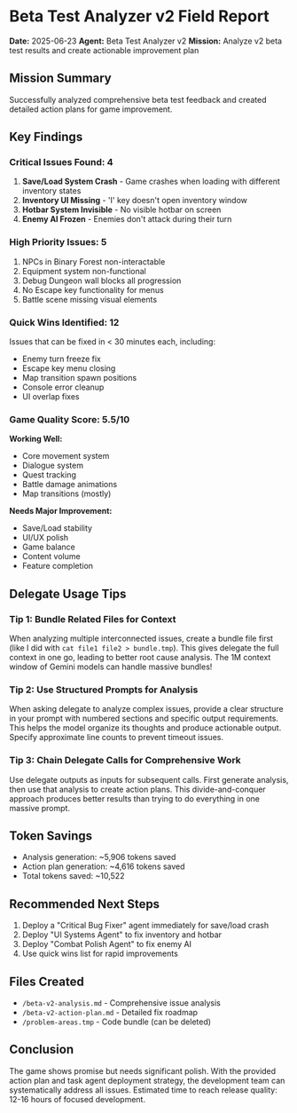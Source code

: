 # Beta Test Analyzer v2 Field Report
**Date:** 2025-06-23
**Agent:** Beta Test Analyzer v2
**Mission:** Analyze v2 beta test results and create actionable improvement plan

## Mission Summary
Successfully analyzed comprehensive beta test feedback and created detailed action plans for game improvement.

## Key Findings

### Critical Issues Found: 4
1. **Save/Load System Crash** - Game crashes when loading with different inventory states
2. **Inventory UI Missing** - 'I' key doesn't open inventory window
3. **Hotbar System Invisible** - No visible hotbar on screen
4. **Enemy AI Frozen** - Enemies don't attack during their turn

### High Priority Issues: 5
1. NPCs in Binary Forest non-interactable
2. Equipment system non-functional
3. Debug Dungeon wall blocks all progression
4. No Escape key functionality for menus
5. Battle scene missing visual elements

### Quick Wins Identified: 12
Issues that can be fixed in < 30 minutes each, including:
- Enemy turn freeze fix
- Escape key menu closing
- Map transition spawn positions
- Console error cleanup
- UI overlap fixes

### Game Quality Score: 5.5/10
**Working Well:**
- Core movement system
- Dialogue system
- Quest tracking
- Battle damage animations
- Map transitions (mostly)

**Needs Major Improvement:**
- Save/Load stability
- UI/UX polish
- Game balance
- Content volume
- Feature completion

## Delegate Usage Tips

### Tip 1: Bundle Related Files for Context
When analyzing multiple interconnected issues, create a bundle file first (like I did with `cat file1 file2 > bundle.tmp`). This gives delegate the full context in one go, leading to better root cause analysis. The 1M context window of Gemini models can handle massive bundles!

### Tip 2: Use Structured Prompts for Analysis
When asking delegate to analyze complex issues, provide a clear structure in your prompt with numbered sections and specific output requirements. This helps the model organize its thoughts and produce actionable output. Specify approximate line counts to prevent timeout issues.

### Tip 3: Chain Delegate Calls for Comprehensive Work
Use delegate outputs as inputs for subsequent calls. First generate analysis, then use that analysis to create action plans. This divide-and-conquer approach produces better results than trying to do everything in one massive prompt.

## Token Savings
- Analysis generation: ~5,906 tokens saved
- Action plan generation: ~4,616 tokens saved
- Total tokens saved: ~10,522

## Recommended Next Steps
1. Deploy a "Critical Bug Fixer" agent immediately for save/load crash
2. Deploy "UI Systems Agent" to fix inventory and hotbar
3. Deploy "Combat Polish Agent" to fix enemy AI
4. Use quick wins list for rapid improvements

## Files Created
- `/beta-v2-analysis.md` - Comprehensive issue analysis
- `/beta-v2-action-plan.md` - Detailed fix roadmap
- `/problem-areas.tmp` - Code bundle (can be deleted)

## Conclusion
The game shows promise but needs significant polish. With the provided action plan and task agent deployment strategy, the development team can systematically address all issues. Estimated time to reach release quality: 12-16 hours of focused development.